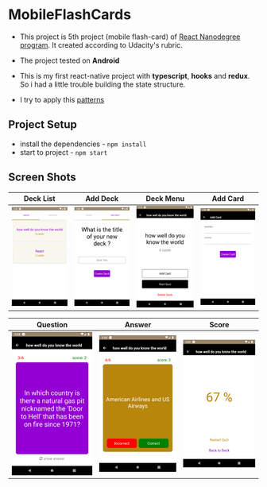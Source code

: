 # MobileFlashCards

- This project is 5th project (mobile flash-card) of [React Nanodegree program](https://www.udacity.com/course/react-nanodegree--nd019). It created according to Udacity's rubric.

- The project tested on **Android**

- This is my first react-native project with **typescript**, **hooks** and **redux**. So i had a little trouble building the state structure.

- I try to apply this [patterns](https://medium.com/@martin_hotell/10-typescript-pro-tips-patterns-with-or-without-react-5799488d6680)

## Project Setup

- install the dependencies - `npm install`
- start to project - `npm start`

## Screen Shots

| Deck List                                                                                                                | Add Deck                                                                                                               | Deck Menu                                                                                                                | Add Card                                                                                                               |
| ------------------------------------------------------------------------------------------------------------------------ | ---------------------------------------------------------------------------------------------------------------------- | ------------------------------------------------------------------------------------------------------------------------ | ---------------------------------------------------------------------------------------------------------------------- |
| ![deck list](https://github.com/ahmetsametoglu/mobile-flashcard-udacity-project-5/blob/master/doc-image/1-deck-list.png) | ![add deck](https://github.com/ahmetsametoglu/mobile-flashcard-udacity-project-5/blob/master/doc-image/2-add-deck.png) | ![deck menu](https://github.com/ahmetsametoglu/mobile-flashcard-udacity-project-5/blob/master/doc-image/3-deck-menu.png) | ![add card](https://github.com/ahmetsametoglu/mobile-flashcard-udacity-project-5/blob/master/doc-image/4-add-card.png) |

| Question                                                                                                               | Answer                                                                                                             | Score                                                                                                            |
| ---------------------------------------------------------------------------------------------------------------------- | ------------------------------------------------------------------------------------------------------------------ | ---------------------------------------------------------------------------------------------------------------- |
| ![question](https://github.com/ahmetsametoglu/mobile-flashcard-udacity-project-5/blob/master/doc-image/5-question.png) | ![answer](https://github.com/ahmetsametoglu/mobile-flashcard-udacity-project-5/blob/master/doc-image/6-answer.png) | ![score](https://github.com/ahmetsametoglu/mobile-flashcard-udacity-project-5/blob/master/doc-image/7-score.png) |
